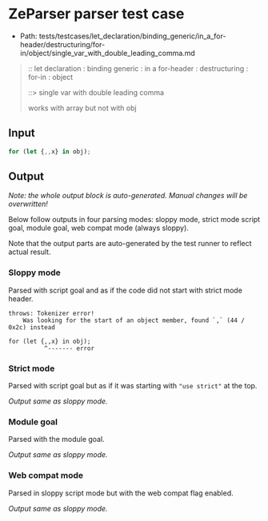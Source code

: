 # ZeParser parser test case

- Path: tests/testcases/let_declaration/binding_generic/in_a_for-header/destructuring/for-in/object/single_var_with_double_leading_comma.md

> :: let declaration : binding generic : in a for-header : destructuring : for-in : object
>
> ::> single var with double leading comma
>
> works with array but not with obj

## Input

`````js
for (let {,,x} in obj);
`````

## Output

_Note: the whole output block is auto-generated. Manual changes will be overwritten!_

Below follow outputs in four parsing modes: sloppy mode, strict mode script goal, module goal, web compat mode (always sloppy).

Note that the output parts are auto-generated by the test runner to reflect actual result.

### Sloppy mode

Parsed with script goal and as if the code did not start with strict mode header.

`````
throws: Tokenizer error!
    Was looking for the start of an object member, found `,` (44 / 0x2c) instead

for (let {,,x} in obj);
          ^------- error
`````

### Strict mode

Parsed with script goal but as if it was starting with `"use strict"` at the top.

_Output same as sloppy mode._

### Module goal

Parsed with the module goal.

_Output same as sloppy mode._

### Web compat mode

Parsed in sloppy script mode but with the web compat flag enabled.

_Output same as sloppy mode._
